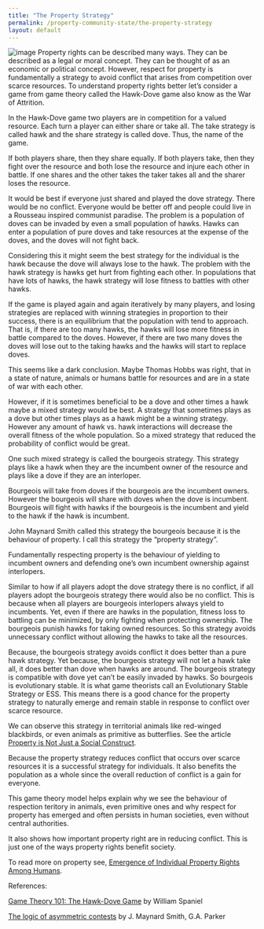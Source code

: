 ```yaml
---
title: "The Property Strategy"
permalink: /property-community-state/the-property-strategy
layout: default
---
```


![image](https://thumbs.odycdn.com/7de211ffd53cfc1220baf646681894b4.png)
Property rights can be described many ways. They can be described as a legal or moral concept. They can be thought of as an economic or political concept. However, respect for property is fundamentally a strategy to avoid conflict that arises from competition over scarce resources. To understand property rights better let’s consider a game from game theory called the Hawk-Dove game also know as the War of Attrition.

In the Hawk-Dove game two players are in competition for a valued resource. Each turn a player can either share or take all. The take strategy is called hawk and the share strategy is called dove. Thus, the name of the game.

If both players share, then they share equally. If both players take, then they fight over the resource and both lose the resource and injure each other in battle. If one shares and the other takes the taker takes all and the sharer loses the resource.

It would be best if everyone just shared and played the dove strategy. There would be no conflict. Everyone would be better off and people could live in a Rousseau inspired communist paradise. The problem is a population of doves can be invaded by even a small population of hawks. Hawks can enter a population of pure doves and take resources at the expense of the doves, and the doves will not fight back.

Considering this it might seem the best strategy for the individual is the hawk because the dove will always lose to the hawk. The problem with the hawk strategy is hawks get hurt from fighting each other. In populations that have lots of hawks, the hawk strategy will lose fitness to battles with other hawks.

If the game is played again and again iteratively by many players, and losing strategies are replaced with winning strategies in proportion to their success, there is an equilibrium that the population with tend to approach. That is, if there are too many hawks, the hawks will lose more fitness in battle compared to the doves. However, if there are two many doves the doves will lose out to the taking hawks and the hawks will start to replace doves.

This seems like a dark conclusion. Maybe Thomas Hobbs was right, that in a state of nature, animals or humans battle for resources and are in a state of war with each other.

However, if it is sometimes beneficial to be a dove and other times a hawk maybe a mixed strategy would be best. A strategy that sometimes plays as a dove but other times plays as a hawk might be a winning strategy. However any amount of hawk vs. hawk interactions will decrease the overall fitness of the whole population. So a mixed strategy that reduced the probability of conflict would be great.

One such mixed strategy is called the bourgeois strategy. This strategy plays like a hawk when they are the incumbent owner of the resource and plays like a dove if they are an interloper.

Bourgeois will take from doves if the bourgeois are the incumbent owners. However the bourgeois will share with doves when the dove is incumbent. Bourgeois will fight with hawks if the bourgeois is the incumbent and yield to the hawk if the hawk is incumbent.

John Maynard Smith called this strategy the bourgeois because it is the behaviour of property. I call this strategy the “property strategy”.

Fundamentally respecting property is the behaviour of yielding to incumbent owners and defending one’s own incumbent ownership against interlopers.

Similar to how if all players adopt the dove strategy there is no conflict, if all players adopt the bourgeois strategy there would also be no conflict. This is because when all players are bourgeois interlopers always yield to incumbents. Yet, even if there are hawks in the population, fitness loss to battling can be minimized, by only fighting when protecting ownership. The bourgeois punish hawks for taking owned resources. So this strategy avoids unnecessary conflict without allowing the hawks to take all the resources.

Because, the bourgeois strategy avoids conflict it does better than a pure hawk strategy. Yet because, the bourgeois strategy will not let a hawk take all, it does better than dove when hawks are around. The bourgeois strategy is compatible with dove yet can’t be easily invaded by hawks. So bourgeois is evolutionary stable. It is what game theorists call an Evolutionary Stable Strategy or ESS. This means there is a good chance for the property strategy to naturally emerge and remain stable in response to conflict over scarce resource.

We can observe this strategy in territorial animals like red-winged blackbirds, or even animals as primitive as butterflies. See the article [Property is Not Just a Social Construct](https://odysee.com/@Properal:7/property-is-not-just-a-social-construct:7?r=58YUGhaeoUcFcQZnT3KLutfz6XzNQdYc).

Because the property strategy reduces conflict that occurs over scarce resources it is a successful strategy for individuals. It also benefits the population as a whole since the overall reduction of conflict is a gain for everyone.

This game theory model helps explain why we see the behaviour of respection teritory in animals, even primitive ones and why respect for property has emerged and often persists in human societies, even without central authorities.

It also shows how important property right are in reducing conflict. This is just one of the ways property rights benefit society.

To read more on property see, [Emergence of Individual Property Rights Among Humans](https://odysee.com/@Properal:7/emergence-of-individual-property-rights-in-humans:7).

References:

[Game Theory 101: The Hawk-Dove Game](http://www.gametheory101.com/Hawk-Dove_Game.html) by William Spaniel

[The logic of asymmetric contests](https://scholar.google.com/scholar?q=J.+Maynard+Smith,+G.A.+Parker+The+logic+of+asymmetric+contests&hl=en&as_sdt=0&as_vis=1&oi=scholart&sa=X&ei=SqfTVJ6jOIrpoASknoH4DA&ved=0CBsQgQMwAA) by J. Maynard Smith, G.A. Parker
